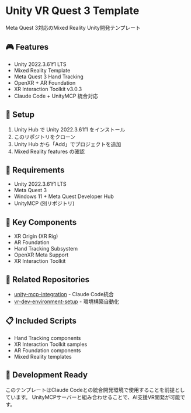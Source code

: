 # Unity VR Quest 3 Template

Meta Quest 3対応のMixed Reality Unity開発テンプレート

## 🎮 Features
- Unity 2022.3.61f1 LTS
- Mixed Reality Template
- Meta Quest 3 Hand Tracking
- OpenXR + AR Foundation
- XR Interaction Toolkit v3.0.3
- Claude Code + UnityMCP 統合対応

## 🚀 Setup
1. Unity Hub で Unity 2022.3.61f1 をインストール
2. このリポジトリをクローン
3. Unity Hub から「Add」でプロジェクトを追加
4. Mixed Reality features の確認

## 🔧 Requirements
- Unity 2022.3.61f1 LTS
- Meta Quest 3
- Windows 11 + Meta Quest Developer Hub
- UnityMCP (別リポジトリ)

## 📁 Key Components
- XR Origin (XR Rig)
- AR Foundation
- Hand Tracking Subsystem
- OpenXR Meta Support
- XR Interaction Toolkit

## 🔗 Related Repositories
- [unity-mcp-integration](https://github.com/[YOUR_USERNAME]/unity-mcp-integration) - Claude Code統合
- [vr-dev-environment-setup](https://github.com/[YOUR_USERNAME]/vr-dev-environment-setup) - 環境構築自動化

## 📋 Included Scripts
- Hand Tracking components
- XR Interaction Toolkit samples
- AR Foundation components
- Mixed Reality templates

## 🎯 Development Ready
このテンプレートはClaude Codeとの統合開発環境で使用することを前提としています。
UnityMCPサーバーと組み合わせることで、AI支援VR開発が可能です。
